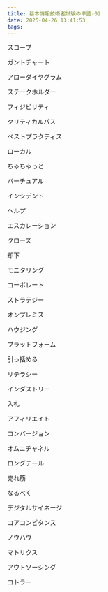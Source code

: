 ```yaml
---
title: 基本情報技術者試験の単語‐02
date: 2025-04-26 13:41:53
tags:
---
```


<!-- more --> 

スコープ

ガントチャート

アローダイヤグラム

ステークホルダー

フィジビリティ

クリティカルパス

ベストプラクティス

ローカル

ちゃちゃっと

バーチュアル

インシデント

ヘルプ

エスカレーション

クローズ

却下

モニタリング

コーポレート

ストラテジー

オンプレミス

ハウジング

プラットフォーム

引っ括める

リテラシー

インダストリー

入札

アフィリエイト

コンバージョン

オムニチャネル

ロングテール

売れ筋

なるべく

デジタルサイネージ

コアコンピタンス

ノウハウ

マトリクス

アウトソーシング

コトラー
